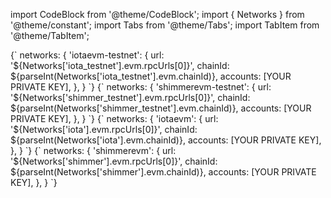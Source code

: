 import CodeBlock from '@theme/CodeBlock';
import { Networks } from '@theme/constant';
import Tabs from '@theme/Tabs';
import TabItem from '@theme/TabItem';

<Tabs groupId='network'>
<TabItem value='iota_testnet' label='IOTA EVM Testnet'>

<CodeBlock language="js">
{`
networks: {
    'iotaevm-testnet': {
        url: '${Networks['iota_testnet'].evm.rpcUrls[0]}',
        chainId: ${parseInt(Networks['iota_testnet'].evm.chainId)},
        accounts: [YOUR PRIVATE KEY],
    },
}
`}
</CodeBlock>

</TabItem>
<TabItem value='shimmer_testnet' label='ShimmerEVM Testnet'>

<CodeBlock language="js">
{`
networks: {
    'shimmerevm-testnet': {
        url: '${Networks['shimmer_testnet'].evm.rpcUrls[0]}',
        chainId: ${parseInt(Networks['shimmer_testnet'].evm.chainId)},
        accounts: [YOUR PRIVATE KEY],
    },
}
`}
</CodeBlock>

</TabItem>
<TabItem value='iota' label='IOTA EVM'>

<CodeBlock language="js">
{`
networks: {
    'iotaevm': {
        url: '${Networks['iota'].evm.rpcUrls[0]}',
        chainId: ${parseInt(Networks['iota'].evm.chainId)},
        accounts: [YOUR PRIVATE KEY],
    },
}
`}
</CodeBlock>

</TabItem>
<TabItem value='shimmer' label='ShimmerEVM'>

<CodeBlock language="js">
{`
networks: {
    'shimmerevm': {
        url: '${Networks['shimmer'].evm.rpcUrls[0]}',
        chainId: ${parseInt(Networks['shimmer'].evm.chainId)},
        accounts: [YOUR PRIVATE KEY],
    },
}
`}
</CodeBlock>

</TabItem>
</Tabs>